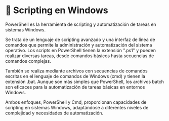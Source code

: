 # 🚨 Scripting en Windows

PowerShell es la herramienta de scripting y automatización de tareas en sistemas Windows. 

Se trata de un lenguaje de scripting avanzado y una interfaz de línea de comandos que permite la administración y automatización del sistema operativo. Los scripts en PowerShell tienen la extensión ".ps1" y pueden realizar diversas tareas, desde comandos básicos hasta secuencias de comandos complejas.

También se realiza mediante archivos con secuencias de comandos escritas en el lenguaje de comandos de Windows (cmd) y tienen la extensión .bat. 
Aunque son más simples que PowerShell, los archivos batch son eficaces para la automatización de tareas básicas en entornos Windows.

Ambos enfoques, PowerShell y Cmd, proporcionan capacidades de scripting en sistemas Windows, adaptándose a diferentes niveles de complejidad y necesidades de automatización.
